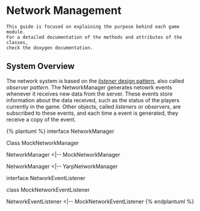 # Network Management

```
This guide is focused on explaining the purpose behind each game module. 
For a detailed documentation of the methods and attributes of the classes, 
check the doxygen documentation.  
```

## System Overview

The network system is based on the [*listener* design pattern](https://en.wikipedia.org/wiki/Observer_pattern), also called *observer pattern*. The NetworkManager generates netowrk events whenever it receives new data from the server. These events store information about the data received, such as the status of the players currently in the game. Other objects, called *listeners* or *observers*, are subscribed to these events, and each time a event is generated, they receive a copy of the event.

{% plantuml %}
interface NetworkManager

Class MockNetworkManager

NetworkManager <|-- MockNetworkManager

NetworkManager <|-- YarpNetworkManager

interface NetworkEventListener

class MockNetworkEventListener

NetworkEventListener <|-- MockNetworkEventListener
{% endplantuml %}
